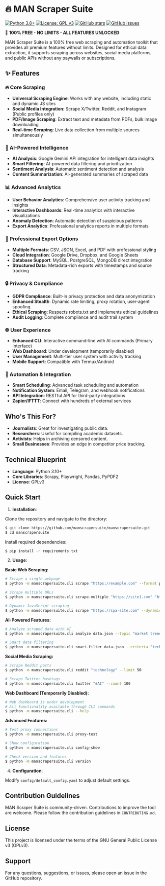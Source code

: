 # 🔥 MAN Scraper Suite

[![Python 3.8+](https://img.shields.io/badge/python-3.8+-blue.svg)](https://www.python.org/downloads/)
[![License: GPL v3](https://img.shields.io/badge/License-GPLv3-blue.svg)](https://www.gnu.org/licenses/gpl-3.0)
[![GitHub stars](https://img.shields.io/github/stars/yourusername/man-scraper-suite.svg)](https://github.com/yourusername/man-scraper-suite/stargazers)
[![GitHub issues](https://img.shields.io/github/issues/yourusername/man-scraper-suite.svg)](https://github.com/yourusername/man-scraper-suite/issues)

 **100% FREE - NO LIMITS - ALL FEATURES UNLOCKED**

MAN Scraper Suite is a 100% free web scraping and automation toolkit that provides all premium features without limits. Designed for ethical data extraction, it supports scraping across websites, social media platforms, and public APIs without any paywalls or subscriptions.

## ✨ Features

### 🔥 Core Scraping
- **Universal Scraping Engine**: Works with any website, including static and dynamic JS sites
- **Social Media Integration**: Scrape X/Twitter, Reddit, and Instagram (Public profiles only)
- **PDF/Image Scraping**: Extract text and metadata from PDFs, bulk image downloading
- **Real-time Scraping**: Live data collection from multiple sources simultaneously

### 🤖 AI-Powered Intelligence
- **AI Analysis**: Google Gemini API integration for intelligent data insights
- **Smart Filtering**: AI-powered data filtering and prioritization
- **Sentiment Analysis**: Automatic sentiment detection and analysis
- **Content Summarization**: AI-generated summaries of scraped data

### 📊 Advanced Analytics
- **User Behavior Analytics**: Comprehensive user activity tracking and insights
- **Interactive Dashboards**: Real-time analytics with interactive visualizations
- **Anomaly Detection**: Automatic detection of suspicious patterns
- **Export Analytics**: Professional analytics reports in multiple formats

### 📄 Professional Export Options
- **Multiple Formats**: CSV, JSON, Excel, and PDF with professional styling
- **Cloud Integration**: Google Drive, Dropbox, and Google Sheets
- **Database Support**: MySQL, PostgreSQL, MongoDB direct integration
- **Structured Data**: Metadata-rich exports with timestamps and source tracking

### 🔒 Privacy & Compliance
- **GDPR Compliance**: Built-in privacy protection and data anonymization
- **Enhanced Stealth**: Dynamic rate limiting, proxy rotation, user-agent spoofing
- **Ethical Scraping**: Respects robots.txt and implements ethical guidelines
- **Audit Logging**: Complete compliance and audit trail system

### 🌐 User Experience
- **Enhanced CLI**: Interactive command-line with AI commands (Primary Interface)
- **Web Dashboard**: Under development (temporarily disabled)
- **User Management**: Multi-tier user system with activity tracking
- **Mobile Support**: Compatible with Termux/Android

### 🔄 Automation & Integration
- **Smart Scheduling**: Advanced task scheduling and automation
- **Notification System**: Email, Telegram, and webhook notifications
- **API Integration**: RESTful API for third-party integrations
- **Zapier/IFTTT**: Connect with hundreds of external services

## Who's This For?

- **Journalists**: Great for investigating public data.
- **Researchers**: Useful for compiling academic datasets.
- **Activists**: Helps in archiving censored content.
- **Small Businesses**: Provides an edge in competitor price tracking.

## Technical Blueprint

- **Language**: Python 3.10+
- **Core Libraries**: Scrapy, Playwright, Pandas, PyPDF2
- **License**: GPLv3

## Quick Start

1. **Installation**:

Clone the repository and navigate to the directory:
```bash
$ git clone https://github.com/manscrapersuite/manscrapersuite.git
$ cd manscrapersuite
```

Install required dependencies:
```bash
$ pip install -r requirements.txt
```

2. **Usage**:

**Basic Web Scraping:**
```bash
# Scrape a single webpage
$ python -m manscrapersuite.cli scrape "https://example.com" --format pdf

# Scrape multiple URLs
$ python -m manscrapersuite.cli scrape-multiple "https://site1.com" "https://site2.com" --format csv

# Dynamic JavaScript scraping
$ python -m manscrapersuite.cli scrape "https://spa-site.com" --dynamic --format excel
```

**AI-Powered Features:**
```bash
# Analyze scraped data with AI
$ python -m manscrapersuite.cli analyze data.json --topic "market trends"

# Smart data filtering
$ python -m manscrapersuite.cli smart-filter data.json --criteria "technology news" --output filtered
```

**Social Media Scraping:**
```bash
# Scrape Reddit posts
$ python -m manscrapersuite.cli reddit "technology" --limit 50

# Scrape Twitter hashtags
$ python -m manscrapersuite.cli twitter "#AI" --count 100
```

**Web Dashboard (Temporarily Disabled):**
```bash
# Web dashboard is under development
# All functionality available through CLI commands
$ python -m manscrapersuite.cli --help
```

**Advanced Features:**
```bash
# Test proxy connections
$ python -m manscrapersuite.cli proxy-test

# Show configuration
$ python -m manscrapersuite.cli config-show

# Check version and features
$ python -m manscrapersuite.cli version
```

4. **Configuration**:

Modify `config/default_config.yaml` to adjust default settings.

## Contribution Guidelines

MAN Scraper Suite is community-driven. Contributions to improve the tool are welcome. Please follow the contribution guidelines in `CONTRIBUTING.md`. 

## License

This project is licensed under the terms of the GNU General Public License v3 (GPLv3).

## Support

For any questions, suggestions, or issues, please open an issue in the GitHub repository.

